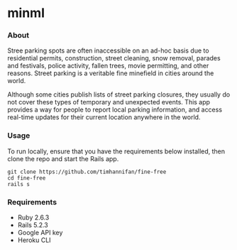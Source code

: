 # minml

### About
Stree parking spots are often inaccessible on an ad-hoc basis due to residential permits, construction, street cleaning, snow removal, parades and festivals, police activity, fallen trees, movie permitting, and other reasons. Street parking is a veritable fine minefield in cities around the world.

Although some cities publish lists of street parking closures, they usually do not cover these types of temporary and unexpected events. This app provides a way for people to report local parking information, and access real-time updates for their current location anywhere in the world.


### Usage
To run locally, ensure that you have the requirements below installed, then clone the repo and start the Rails app.

```
git clone https://github.com/timhannifan/fine-free
cd fine-free
rails s
```

### Requirements
* Ruby 2.6.3
* Rails 5.2.3
* Google API key
* Heroku CLI